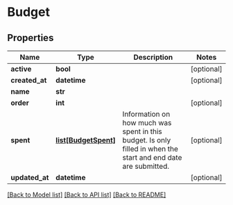 # Budget

## Properties
Name | Type | Description | Notes
------------ | ------------- | ------------- | -------------
**active** | **bool** |  | [optional] 
**created_at** | **datetime** |  | [optional] 
**name** | **str** |  | 
**order** | **int** |  | [optional] 
**spent** | [**list[BudgetSpent]**](BudgetSpent.md) | Information on how much was spent in this budget. Is only filled in when the start and end date are submitted. | [optional] 
**updated_at** | **datetime** |  | [optional] 

[[Back to Model list]](../README.md#documentation-for-models) [[Back to API list]](../README.md#documentation-for-api-endpoints) [[Back to README]](../README.md)


